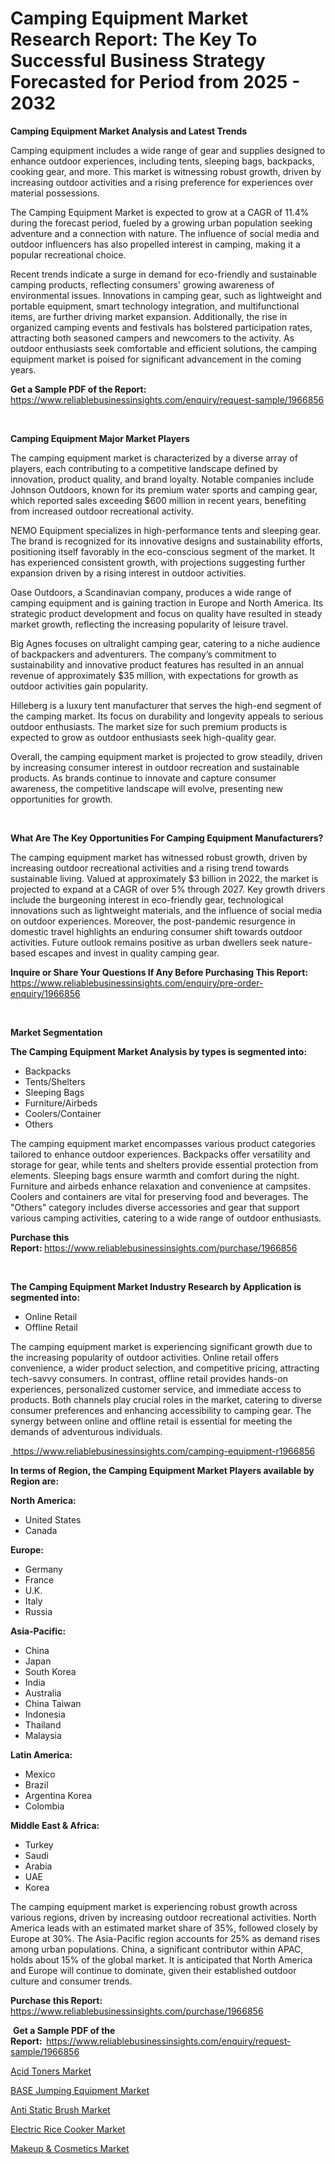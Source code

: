<p><h1>Camping Equipment Market Research Report: The Key To Successful Business Strategy Forecasted for Period from 2025 - 2032</h1></p><p><strong>Camping Equipment Market Analysis and Latest Trends</strong></p>
<p><p>Camping equipment includes a wide range of gear and supplies designed to enhance outdoor experiences, including tents, sleeping bags, backpacks, cooking gear, and more. This market is witnessing robust growth, driven by increasing outdoor activities and a rising preference for experiences over material possessions. </p><p>The Camping Equipment Market is expected to grow at a CAGR of 11.4% during the forecast period, fueled by a growing urban population seeking adventure and a connection with nature. The influence of social media and outdoor influencers has also propelled interest in camping, making it a popular recreational choice. </p><p>Recent trends indicate a surge in demand for eco-friendly and sustainable camping products, reflecting consumers' growing awareness of environmental issues. Innovations in camping gear, such as lightweight and portable equipment, smart technology integration, and multifunctional items, are further driving market expansion. Additionally, the rise in organized camping events and festivals has bolstered participation rates, attracting both seasoned campers and newcomers to the activity. As outdoor enthusiasts seek comfortable and efficient solutions, the camping equipment market is poised for significant advancement in the coming years.</p></p>
<p><strong>Get a Sample PDF of the Report:&nbsp;</strong> <a href="https://www.reliablebusinessinsights.com/enquiry/request-sample/1966856?utm_campaign=101&utm_medium=2&utm_source=Github&utm_content=ia&utm_term=05042025&utm_id=camping-equipment">https://www.reliablebusinessinsights.com/enquiry/request-sample/1966856</a></p>
<p>&nbsp;</p>
<p><strong>Camping Equipment Major Market Players</strong></p>
<p><p>The camping equipment market is characterized by a diverse array of players, each contributing to a competitive landscape defined by innovation, product quality, and brand loyalty. Notable companies include Johnson Outdoors, known for its premium water sports and camping gear, which reported sales exceeding $600 million in recent years, benefiting from increased outdoor recreational activity.</p><p>NEMO Equipment specializes in high-performance tents and sleeping gear. The brand is recognized for its innovative designs and sustainability efforts, positioning itself favorably in the eco-conscious segment of the market. It has experienced consistent growth, with projections suggesting further expansion driven by a rising interest in outdoor activities.</p><p>Oase Outdoors, a Scandinavian company, produces a wide range of camping equipment and is gaining traction in Europe and North America. Its strategic product development and focus on quality have resulted in steady market growth, reflecting the increasing popularity of leisure travel.</p><p>Big Agnes focuses on ultralight camping gear, catering to a niche audience of backpackers and adventurers. The company’s commitment to sustainability and innovative product features has resulted in an annual revenue of approximately $35 million, with expectations for growth as outdoor activities gain popularity.</p><p>Hilleberg is a luxury tent manufacturer that serves the high-end segment of the camping market. Its focus on durability and longevity appeals to serious outdoor enthusiasts. The market size for such premium products is expected to grow as outdoor enthusiasts seek high-quality gear.</p><p>Overall, the camping equipment market is projected to grow steadily, driven by increasing consumer interest in outdoor recreation and sustainable products. As brands continue to innovate and capture consumer awareness, the competitive landscape will evolve, presenting new opportunities for growth.</p></p>
<p>&nbsp;</p>
<p><strong>What Are The Key Opportunities For Camping Equipment Manufacturers?</strong></p>
<p><p>The camping equipment market has witnessed robust growth, driven by increasing outdoor recreational activities and a rising trend towards sustainable living. Valued at approximately $3 billion in 2022, the market is projected to expand at a CAGR of over 5% through 2027. Key growth drivers include the burgeoning interest in eco-friendly gear, technological innovations such as lightweight materials, and the influence of social media on outdoor experiences. Moreover, the post-pandemic resurgence in domestic travel highlights an enduring consumer shift towards outdoor activities. Future outlook remains positive as urban dwellers seek nature-based escapes and invest in quality camping gear.</p></p>
<p><strong>Inquire or Share Your Questions If Any Before Purchasing This Report:</strong> <a href="https://www.reliablebusinessinsights.com/enquiry/pre-order-enquiry/1966856?utm_campaign=101&utm_medium=2&utm_source=Github&utm_content=ia&utm_term=05042025&utm_id=camping-equipment">https://www.reliablebusinessinsights.com/enquiry/pre-order-enquiry/1966856</a></p>
<p>&nbsp;</p>
<p><strong>Market Segmentation</strong></p>
<p><strong>The Camping Equipment Market Analysis by types is segmented into:</strong></p>
<p><ul><li>Backpacks</li><li>Tents/Shelters</li><li>Sleeping Bags</li><li>Furniture/Airbeds</li><li>Coolers/Container</li><li>Others</li></ul></p>
<p><p>The camping equipment market encompasses various product categories tailored to enhance outdoor experiences. Backpacks offer versatility and storage for gear, while tents and shelters provide essential protection from elements. Sleeping bags ensure warmth and comfort during the night. Furniture and airbeds enhance relaxation and convenience at campsites. Coolers and containers are vital for preserving food and beverages. The "Others" category includes diverse accessories and gear that support various camping activities, catering to a wide range of outdoor enthusiasts.</p></p>
<p><strong>Purchase this Report:&nbsp;</strong><a href="https://www.reliablebusinessinsights.com/purchase/1966856?utm_campaign=101&utm_medium=2&utm_source=Github&utm_content=ia&utm_term=05042025&utm_id=camping-equipment">https://www.reliablebusinessinsights.com/purchase/1966856</a></p>
<p>&nbsp;</p>
<p><strong>The Camping Equipment Market Industry Research by Application is segmented into:</strong></p>
<p><ul><li>Online Retail</li><li>Offline Retail</li></ul></p>
<p><p>The camping equipment market is experiencing significant growth due to the increasing popularity of outdoor activities. Online retail offers convenience, a wider product selection, and competitive pricing, attracting tech-savvy consumers. In contrast, offline retail provides hands-on experiences, personalized customer service, and immediate access to products. Both channels play crucial roles in the market, catering to diverse consumer preferences and enhancing accessibility to camping gear. The synergy between online and offline retail is essential for meeting the demands of adventurous individuals.</p></p>
<p><a href="https://www.reliablebusinessinsights.com/camping-equipment-r1966856?utm_campaign=101&utm_medium=2&utm_source=Github&utm_content=ia&utm_term=05042025&utm_id=camping-equipment">&nbsp;https://www.reliablebusinessinsights.com/camping-equipment-r1966856</a></p>
<p><strong>In terms of Region, the Camping Equipment Market Players available by Region are:</strong></p>
<p>
    <p> <strong> North America: </strong>
        <ul>
            <li>United States</li>
            <li>Canada</li>
        </ul>
        </p> 
    <p> <strong> Europe: </strong>
        <ul>
            <li>Germany</li>
            <li>France</li>
            <li>U.K.</li>
            <li>Italy</li>
            <li>Russia</li>
        </ul>
        </p> 
    <p> <strong> Asia-Pacific: </strong>
        <ul>
            <li>China</li>
            <li>Japan</li>
            <li>South Korea</li>
            <li>India</li>
            <li>Australia</li>
            <li>China Taiwan</li>
            <li>Indonesia</li>
            <li>Thailand</li>
            <li>Malaysia</li>
        </ul>
        </p> 
    <p> <strong> Latin America: </strong>
        <ul>
            <li>Mexico</li>
            <li>Brazil</li>
            <li>Argentina Korea</li>
            <li>Colombia</li>
        </ul>
        </p> 
    <p> <strong> Middle East & Africa: </strong>
        <ul>
            <li>Turkey</li>
            <li>Saudi</li>
            <li>Arabia</li>
            <li>UAE</li>
            <li>Korea</li>
        </ul>
    </p>
    </p>
<p><p>The camping equipment market is experiencing robust growth across various regions, driven by increasing outdoor recreational activities. North America leads with an estimated market share of 35%, followed closely by Europe at 30%. The Asia-Pacific region accounts for 25% as demand rises among urban populations. China, a significant contributor within APAC, holds about 15% of the global market. It is anticipated that North America and Europe will continue to dominate, given their established outdoor culture and consumer trends.</p></p>
<p><strong>Purchase this Report: </strong><a href="https://www.reliablebusinessinsights.com/purchase/1966856?utm_campaign=101&utm_medium=2&utm_source=Github&utm_content=ia&utm_term=05042025&utm_id=camping-equipment">https://www.reliablebusinessinsights.com/purchase/1966856</a></p>
<p>&nbsp;<strong>Get a Sample PDF of the Report:&nbsp;&nbsp;</strong><a href="https://www.reliablebusinessinsights.com/enquiry/request-sample/1966856?utm_campaign=101&utm_medium=2&utm_source=Github&utm_content=ia&utm_term=05042025&utm_id=camping-equipment">https://www.reliablebusinessinsights.com/enquiry/request-sample/1966856</a></p>
<p><strong></strong></p>
<p><p><a href="https://github.com/zymerivarrik6/Market-Research-Report-List-1/blob/main/acid-toners-market.md?utm_campaign=101&utm_medium=2&utm_source=Github&utm_content=ia&utm_term=05042025&utm_id=camping-equipment">Acid Toners Market</a></p><p><a href="https://github.com/skoppmerlib9/Market-Research-Report-List-1/blob/main/base-jumping-equipment-market.md?utm_campaign=101&utm_medium=2&utm_source=Github&utm_content=ia&utm_term=05042025&utm_id=camping-equipment">BASE Jumping Equipment Market</a></p><p><a href="https://github.com/messonmengen75/Market-Research-Report-List-1/blob/main/anti-static-brush-market.md?utm_campaign=101&utm_medium=2&utm_source=Github&utm_content=ia&utm_term=05042025&utm_id=camping-equipment">Anti Static Brush Market</a></p><p><a href="https://github.com/saimntamiki/Market-Research-Report-List-1/blob/main/electric-rice-cooker-market.md?utm_campaign=101&utm_medium=2&utm_source=Github&utm_content=ia&utm_term=05042025&utm_id=camping-equipment">Electric Rice Cooker Market</a></p><p><a href="https://github.com/bocksovers0r/Market-Research-Report-List-1/blob/main/makeup-cosmetics-market.md?utm_campaign=101&utm_medium=2&utm_source=Github&utm_content=ia&utm_term=05042025&utm_id=camping-equipment">Makeup & Cosmetics Market</a></p></p>